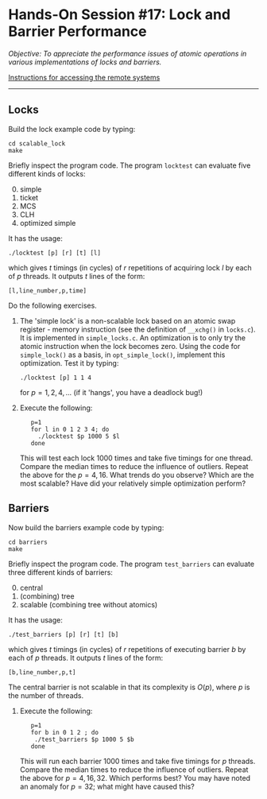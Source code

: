 # Hands-On Session #17: Lock and Barrier Performance

_Objective: To appreciate the performance issues of atomic operations in various implementations of locks and barriers._

[Instructions for accessing the remote systems](../../systems.md)

* * *

## Locks

Build the lock example code by typing:

```
cd scalable_lock
make
```

Briefly inspect the program code. The program `locktest` can evaluate five different kinds of locks:

0. simple
1. ticket
2. MCS
3. CLH
4. optimized simple

It has the usage:

`./locktest [p] [r] [t] [l]`

which gives $t$ timings (in cycles) of $r$ repetitions of acquiring lock $l$ by each of $p$ threads. It outputs $t$ lines of the form:

`[l,line_number,p,time]`

Do the following exercises.

1. The 'simple lock' is a non-scalable lock based on an atomic swap register - memory instruction (see the definition of `__xchg()` in `locks.c`). It is implemented in `simple_locks.c`. An optimization is to only try the atomic instruction when the lock becomes zero. Using the code for `simple_lock()` as a basis, in `opt_simple_lock()`, implement this optimization. Test it by typing:
    
    `./locktest [p] 1 1 4`
    
    for $p=1,2, 4,...$ (if it 'hangs', you have a deadlock bug!)
    
2. Execute the following:
    
        
          p=1 
          for l in 0 1 2 3 4; do 
            ./locktest $p 1000 5 $l
          done
        
        
    
    This will test each lock 1000 times and take five timings for one thread. Compare the median times to reduce the influence of outliers. Repeat the above for the $p = 4, 16$. What trends do you observe? Which are the most scalable? Have did your relatively simple optimization perform?

Barriers
--------

Now build the barriers example code by typing:

```
cd barriers
make
```

Briefly inspect the program code. The program `test_barriers` can evaluate three different kinds of barriers:

0. central
1. (combining) tree
2. scalable (combining tree without atomics)

It has the usage:

`./test_barriers [p] [r] [t] [b]`

which gives $t$ timings (in cycles) of $r$ repetitions of executing barrier $b$ by each of $p$ threads. It outputs $t$ lines of the form:

`[b,line_number,p,t]`

The central barrier is not scalable in that its complexity is $O(p)$, where $p$ is the number of threads.

1. Execute the following:
    
        
          p=1
          for b in 0 1 2 ; do
           ./test_barriers $p 1000 5 $b
          done
        
        
    
    This will run each barrier 1000 times and take five timings for $p$ threads. Compare the median times to reduce the influence of outliers. Repeat the above for $p = 4, 16, 32$. Which performs best? You may have noted an anomaly for $p=32$; what might have caused this?